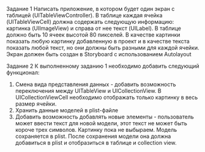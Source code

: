 Задание 1
Написать приложение, в котором будет один экран с таблицей (UITableViewController). В таблице каждая ячейка 
(UITableViewCell) должна содержать следующую информацию: картинка (UIImageView) и справа от нее текст (UILabel). 
В таблице должно быть 10 ячеек высотой 80 пикселей. В качестве картинки показать любую картинку добавленную в 
проект и в качестве текста показать любой текст, но они должны быть разными для каждой ячейки. Экран должен быть 
создан в Storyboard с использованием Autolayout

Задание 2
К выполненному заданию 1 необходимо добавить следующий функционал:
1. Смена вида представления данных - добавить возможность переключения между UITableView и UICollectionView. В UICollectionViewCell необходимо отображать только картинку в весь размер ячейки.
2. Хранить данные моделей в plist-файле
3. Добавить возможность добавлять новые элементы - пользователь может ввести текст для новой модели, этот текст не может быть короче трех символов. Картинку пока не выбыраем. Модель сохраняется в plist. После сохранения модели она должна добавиться в plist и отобразиться в таблице и collection view.

